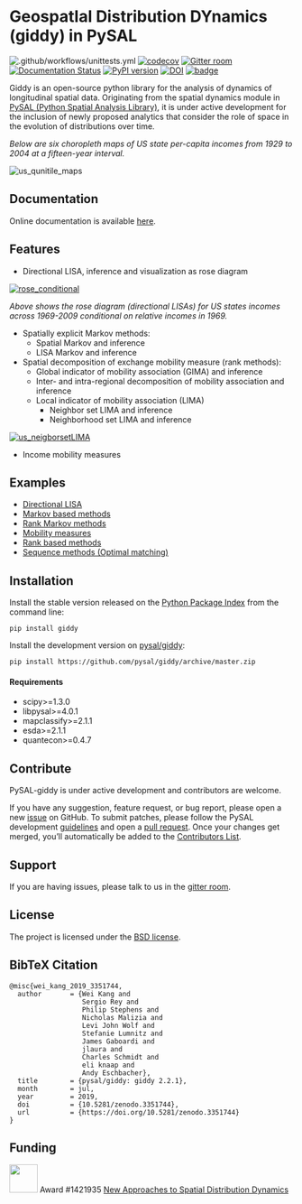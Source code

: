 GeospatIal Distribution DYnamics (giddy) in PySAL
=================================================

![.github/workflows/unittests.yml](https://github.com/pysal/giddy/workflows/.github/workflows/unittests.yml/badge.svg?branch=master)
[![codecov](https://codecov.io/gh/pysal/giddy/branch/master/graph/badge.svg)](https://codecov.io/gh/pysal/giddy)
[![Gitter room](https://badges.gitter.im/pysal/giddy.svg)](https://gitter.im/pysal/giddy)
[![Documentation Status](https://readthedocs.org/projects/giddy/badge/?version=latest)](https://giddy.readthedocs.io/en/latest/?badge=latest)
[![PyPI version](https://badge.fury.io/py/giddy.svg)](https://badge.fury.io/py/giddy)
[![DOI](https://zenodo.org/badge/91390088.svg)](https://zenodo.org/badge/latestdoi/91390088)
[![badge](https://mybinder.org/badge_logo.svg)](https://mybinder.org/v2/gh/pysal/giddy/master)

Giddy is an open-source python library for the analysis of dynamics of
longitudinal spatial data. Originating from the spatial dynamics module
in [PySAL (Python Spatial Analysis Library)](http://pysal.org/), it is under active development
for the inclusion of newly proposed analytics that consider the
role of space in the evolution of distributions over time.

*Below are six choropleth maps of US state per-capita incomes from 1929 to 2004 at a fifteen-year interval.*

![us_qunitile_maps](figs/us_qunitile_maps.png)

Documentation
-------------

Online documentation is available [here](https://giddy.readthedocs.io).


Features
--------
- Directional LISA, inference and visualization as rose diagram

[![rose_conditional](figs/rose_conditional.png)](notebooks/directional.ipynb)

*Above shows the rose diagram (directional LISAs) for US states incomes across 1969-2009 conditional on relative incomes in 1969.*

- Spatially explicit Markov methods:
    - Spatial Markov and inference
    - LISA Markov and inference
- Spatial decomposition of exchange mobility measure (rank methods):
    - Global indicator of mobility association (GIMA) and inference
    - Inter- and intra-regional decomposition of mobility association and inference
    - Local indicator of mobility association (LIMA)
        - Neighbor set LIMA and inference
        - Neighborhood set LIMA and inference

[![us_neigborsetLIMA](figs/us_neigborsetLIMA.png)](notebooks/RankBasedMethods.ipynb)

- Income mobility measures

Examples
--------

* [Directional LISA](notebooks/DirectionalLISA.ipynb)
* [Markov based methods](notebooks/MarkovBasedMethods.ipynb)
* [Rank Markov methods](notebooks/RankMarkov.ipynb)
* [Mobility measures](notebooks/MobilityMeasures.ipynb)
* [Rank based methods](notebooks/RankBasedMethods.ipynb)
* [Sequence methods (Optimal matching)](notebooks/Sequence.ipynb)

Installation
------------

Install the stable version released on the [Python Package Index](https://pypi.org/project/giddy/) from the command line:

```
pip install giddy
```

Install the development version on [pysal/giddy](https://github.com/pysal/giddy):

```
pip install https://github.com/pysal/giddy/archive/master.zip
```

#### Requirements

- scipy>=1.3.0
- libpysal>=4.0.1
- mapclassify>=2.1.1
- esda>=2.1.1
- quantecon>=0.4.7

Contribute
----------

PySAL-giddy is under active development and contributors are welcome.

If you have any suggestion, feature request, or bug report, please open a new [issue](https://github.com/pysal/giddy/issues) on GitHub. To submit patches, please follow the PySAL development [guidelines](https://github.com/pysal/pysal/wiki) and open a [pull request](https://github.com/pysal/giddy). Once your changes get merged, you’ll automatically be added to the [Contributors List](https://github.com/pysal/giddy/graphs/contributors).

Support
-------

If you are having issues, please talk to us in the [gitter room](https://gitter.im/pysal/giddy).

License
-------

The project is licensed under the [BSD license](https://github.com/pysal/giddy/blob/master/LICENSE.txt).


BibTeX Citation
---------------

```
@misc{wei_kang_2019_3351744,
  author       = {Wei Kang and
                  Sergio Rey and
                  Philip Stephens and
                  Nicholas Malizia and
                  Levi John Wolf and
                  Stefanie Lumnitz and
                  James Gaboardi and
                  jlaura and
                  Charles Schmidt and
                  eli knaap and
                  Andy Eschbacher},
  title        = {pysal/giddy: giddy 2.2.1},
  month        = jul,
  year         = 2019,
  doi          = {10.5281/zenodo.3351744},
  url          = {https://doi.org/10.5281/zenodo.3351744}
}
```

Funding
-------

<img src="figs/nsf_logo.jpg" width="50"> Award #1421935 [New Approaches to Spatial Distribution Dynamics](https://www.nsf.gov/awardsearch/showAward?AWD_ID=1421935)
